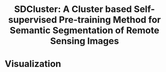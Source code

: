 <h1 align="center"> SDCluster: A Cluster based Self-supervised Pre-training Method for Semantic Segmentation of Remote Sensing Images </h1>

# Visualization
